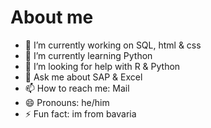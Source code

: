 # About me

- 🔭 I’m currently working on SQL, html & css
- 🌱 I’m currently learning Python
- 🤔 I’m looking for help with R & Python
- 💬 Ask me about SAP & Excel
- 📫 How to reach me: Mail
- 😄 Pronouns: he/him
- ⚡ Fun fact: im from bavaria
